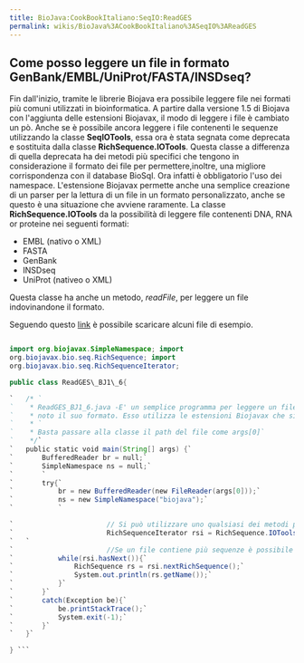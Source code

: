 ```yaml
---
title: BioJava:CookBookItaliano:SeqIO:ReadGES
permalink: wikis/BioJava%3ACookBookItaliano%3ASeqIO%3AReadGES
---
```


Come posso leggere un file in formato GenBank/EMBL/UniProt/FASTA/INSDseq?
-------------------------------------------------------------------------

Fin dall'inizio, tramite le librerie Biojava era possibile leggere file
nei formati più comuni utilizzati in bioinformatica. A partire dalla
versione 1.5 di Biojava con l'aggiunta delle estensioni Biojavax, il
modo di leggere i file è cambiato un pò. Anche se è possibile ancora
leggere i file contenenti le sequenze utilizzando la classe
**SeqIOTools**, essa ora è stata segnata come deprecata e sostituita
dalla classe **RichSequence.IOTools**. Questa classe a differenza di
quella deprecata ha dei metodi più specifici che tengono in
considerazione il formato dei file per permettere,inoltre, una migliore
corrispondenza con il database BioSql. Ora infatti è obbligatorio l'uso
dei namespace. L'estensione Biojavax permette anche una semplice
creazione di un parser per la lettura di un file in un formato
personalizzato, anche se questo è una situazione che avviene raramente.
La classe **RichSequence.IOTools** da la possibilità di leggere file
contenenti DNA, RNA or proteine nei seguenti formati:

-   EMBL (nativo o XML)
-   FASTA
-   GenBank
-   INSDseq
-   UniProt (nativeo o XML)

Questa classe ha anche un metodo, *readFile*, per leggere un file
indovinandone il formato.

Seguendo questo
[link](http://www.ncbi.nlm.nih.gov/nuccore/146274?report=genbank) è
possibile scaricare alcuni file di esempio.

```java import java.io.BufferedReader; import java.io.FileReader;

import org.biojavax.SimpleNamespace; import
org.biojavax.bio.seq.RichSequence; import
org.biojavax.bio.seq.RichSequenceIterator;

public class ReadGES\_BJ1\_6{

`   /* `  
`    * ReadGES_BJ1_6.java -E' un semplice programma per leggere un file di sequenza `  
`    * noto il suo formato. Esso utilizza le estensioni Biojavax che si trovano in BJ1.6. `  
`    * `  
`    * Basta passare alla classe il path del file come args[0]`  
`    */`  
`   public static void main(String[] args) {`  
`       BufferedReader br = null;`  
`       SimpleNamespace ns = null;`  
`       `  
`       try{`  
`           br = new BufferedReader(new FileReader(args[0]));`  
`           ns = new SimpleNamespace("biojava");`  
`           `

`                       // Si può utilizzare uno qualsiasi dei metodi presenti nelle BioJava 1.6 API        `  
`                       RichSequenceIterator rsi = RichSequence.IOTools.readFastaDNA(br,ns);`  
`   `  
`                       //Se un file contiene più sequenze è possibile utilizzare un iteratore per leggerle tutte`  
`           while(rsi.hasNext()){`  
`               RichSequence rs = rsi.nextRichSequence();`  
`               System.out.println(rs.getName());`  
`           }`  
`       }`  
`       catch(Exception be){`  
`           be.printStackTrace();`  
`           System.exit(-1);`  
`       }`  
`   }`

} ```
